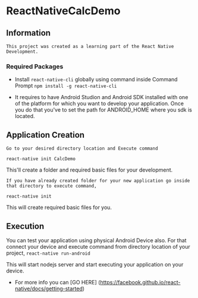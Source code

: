 # ReactNativeCalcDemo

## Information
    This project was created as a learning part of the React Native Development.

### Required Packages

* Install `react-native-cli` globally using command inside Command Prompt
    `npm install -g react-native-cli`

* It requires to have Android Studion and Android SDK installed with one of the platform for which you want to develop your application. Once you do that you've to set the path for ANDROID_HOME where you sdk is located.

## Application Creation
    Go to your desired directory location and Execute command
`react-native init CalcDemo`

This'll create a folder and required basic files for your development. 

    If you have already created folder for your new application go inside that directory to execute command,
`react-native init`

This will create required basic files for you. 

## Execution

You can test your application using physical Android Device also. For that connect your device and execute command from directory location of your project,
`react-native run-android`

This will start nodejs server and start executing your application on your device. 

* For more info you can [GO HERE] (https://facebook.github.io/react-native/docs/getting-started)